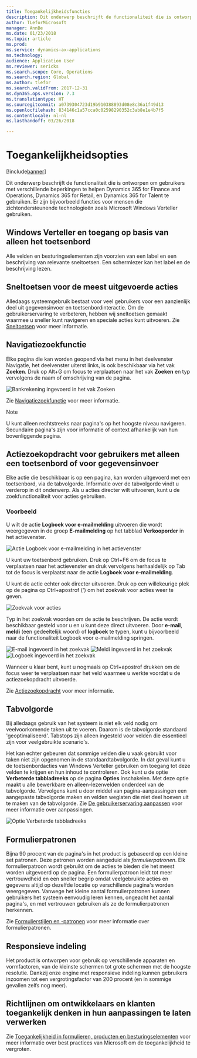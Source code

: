 ```yaml
---
title: Toegankelijkheidsfuncties
description: Dit onderwerp beschrijft de functionaliteit die is ontworpen om gebruikers met verschillende beperkingen te helpen Dynamics 365 for Finance and Operations, Dynamics 365 for Retail, en Dynamics 365 for Talent te gebruiken.
author: TLeforMicrosoft
manager: AnnBe
ms.date: 01/23/2018
ms.topic: article
ms.prod: 
ms.service: dynamics-ax-applications
ms.technology: 
audience: Application User
ms.reviewer: sericks
ms.search.scope: Core, Operations
ms.search.region: Global
ms.author: tlefor
ms.search.validFrom: 2017-12-31
ms.dyn365.ops.version: 7.3
ms.translationtype: HT
ms.sourcegitcommit: a0739304723d19b910388893d08e8c36a1f49d13
ms.openlocfilehash: 834146c1a57cca0c02598290352c3ab8e1e4b7f5
ms.contentlocale: nl-nl
ms.lasthandoff: 03/26/2018

---
```


# <a name="accessibility-features"></a>Toegankelijkheidsopties

[!include[banner](../includes/banner.md)]

Dit onderwerp beschrijft de functionaliteit die is ontworpen om gebruikers met verschillende beperkingen te helpen Dynamics 365 for Finance and Operations, Dynamics 365 for Retail, en Dynamics 365 for Talent te gebruiken. Er zijn bijvoorbeeld functies voor mensen die zichtondersteunende technologieën zoals Microsoft Windows Verteller gebruiken.

## <a name="windows-narrator-and-keyboard-only-access"></a>Windows Verteller en toegang op basis van alleen het toetsenbord

Alle velden en besturingselementen zijn voorzien van een label en een beschrijving van relevante sneltoetsen. Een schermlezer kan het label en de beschrijving lezen.

## <a name="shortcuts-for-the-most-frequently-performed-actions"></a>Sneltoetsen voor de meest uitgevoerde acties

Alledaags systeemgebruik bestaat voor veel gebruikers voor een aanzienlijk deel uit gegevensinvoer en toetsenbordinteractie. Om de gebruikerservaring te verbeteren, hebben wij sneltoetsen gemaakt waarmee u sneller kunt navigeren en speciale acties kunt uitvoeren. Zie [Sneltoetsen](shortcut-keys.md) voor meer informatie.

## <a name="navigation-search"></a>Navigatiezoekfunctie

Elke pagina die kan worden geopend via het menu in het deelvenster Navigatie, het deelvenster uiterst links, is ook beschikbaar via het vak **Zoeken**. Druk op Alt+G om focus te verplaatsen naar het vak **Zoeken** en typ vervolgens de naam of omschrijving van de pagina.

![Bankrekening ingevoerd in het vak Zoeken](media/6d08b0be32808221023e2aa92d69fd70.png)

Zie [Navigatiezoekfunctie](navigation-search.md) voor meer informatie.

> [!NOTE]
> U kunt alleen rechtstreeks naar pagina's op het hoogste niveau navigeren. Secundaire pagina's zijn voor informatie of context afhankelijk van hun bovenliggende pagina.

## <a name="action-search-for-keyboard-only-users-or-for-heads-down-data-entry"></a>Actiezoekopdracht voor gebruikers met alleen een toetsenbord of voor gegevensinvoer

Elke actie die beschikbaar is op een pagina, kan worden uitgevoerd met een toetsenbord, via de tabvolgorde. Informatie over de tabvolgorde vindt u verderop in dit onderwerp. Als u acties directer wilt uitvoeren, kunt u de zoekfunctionaliteit voor acties gebruiken.

### <a name="example"></a>Voorbeeld

U wilt de actie **Logboek voor e-mailmelding** uitvoeren die wordt weergegeven in de groep **E-mailmelding** op het tabblad **Verkooporder** in het actievenster.

![Actie Logboek voor e-mailmelding in het actievenster](media/f0d78399e7fafcd85ded1cd1e3d34f3c.jpg)

U kunt uw toetsenbord gebruiken. Druk op Ctrl+F6 om de focus te verplaatsen naar het actievenster en druk vervolgens herhaaldelijk op Tab tot de focus is verplaatst naar de actie **Logboek voor e-mailmelding**.

U kunt de actie echter ook directer uitvoeren. Druk op een willekeurige plek op de pagina op Ctrl+apostrof (') om het zoekvak voor acties weer te geven.

![Zoekvak voor acties](media/80f7e8c5ac412fdf2c8a12f7728f135a.jpg)

Typ in het zoekvak woorden om de actie te beschrijven. De actie wordt beschikbaar gesteld voor u en u kunt deze direct uitvoeren. Door **e-mail**, **meldi** (een gedeeltelijk woord) of **logboek** te typen, kunt u bijvoorbeeld naar de functionaliteit Logboek voor e-mailmelding springen.

![E-mail ingevoerd in het zoekvak](media/image4.png) ![Meldi ingevoerd in het zoekvak](media/image5.png) ![Logboek ingevoerd in het zoekvak](media/image6.png)

Wanneer u klaar bent, kunt u nogmaals op Ctrl+apostrof drukken om de focus weer te verplaatsen naar het veld waarmee u werkte voordat u de actiezoekopdracht uitvoerde.

Zie [Actiezoekopdracht](action-search.md) voor meer informatie.

## <a name="tab-sequence"></a>Tabvolgorde

Bij alledaags gebruik van het systeem is niet elk veld nodig om veelvoorkomende taken uit te voeren. Daarom is de tabvolgorde standaard 'geoptimaliseerd'. Tabstops zijn alleen ingesteld voor velden die essentieel zijn voor veelgebruikte scenario's.

Het kan echter gebeuren dat sommige velden die u vaak gebruikt voor taken niet zijn opgenomen in de standaardtabvolgorde. In dat geval kunt u de toetsenbordacties van Windows Verteller gebruiken om toegang tot deze velden te krijgen en hun inhoud te controleren. Ook kunt u de optie **Verbeterde tabbladreeks** op de pagina **Opties** inschakelen. Met deze optie maakt u alle bewerkbare en alleen-lezenvelden onderdeel van de tabvolgorde. Vervolgens kunt u door middel van pagina-aanpassingen een aangepaste tabvolgorde maken en velden weglaten die niet deel hoeven uit te maken van de tabvolgorde. Zie [De gebruikerservaring aanpassen](personalize-user-experience.md) voor meer informatie over aanpassingen.

![Optie Verbeterde tabbladreeks](media/8c0f12bbb3f26032997ef0ba95d89b6a.png)

## <a name="form-patterns"></a>Formulierpatronen

Bijna 90 procent van de pagina's in het product is gebaseerd op een kleine set patronen. Deze patronen worden aangeduid als *formulierpatronen*. Elk formulierpatroon wordt gebruikt om de acties te bieden die het meest worden uitgevoerd op de pagina. Een formulierpatroon leidt tot meer vertrouwdheid en een sneller begrip omdat veelgebruikte acties en gegevens altijd op dezelfde locatie op verschillende pagina's worden weergegeven. Vanwege het kleine aantal formulierpatronen kunnen gebruikers het systeem eenvoudig leren kennen, ongeacht het aantal pagina's, en met vertrouwen gebruiken als ze de formulierpatronen herkennen.

Zie [Formulierstijlen en -patronen](../../dev-itpro/user-interface/form-styles-patterns.md) voor meer informatie over formulierpatronen.

## <a name="responsive-layout"></a>Responsieve indeling

Het product is ontworpen voor gebruik op verschillende apparaten en vormfactoren, van de kleinste schermen tot grote schermen met de hoogste resolutie. Dankzij onze engine met responsieve indeling kunnen gebruikers inzoomen tot een vergrotingsfactor van 200 procent (en in sommige gevallen zelfs nog meer).

## <a name="guidance-to-help-developers-and-customers-incorporate-accessible-thinking-in-their-customizations"></a>Richtlijnen om ontwikkelaars en klanten toegankelijk denken in hun aanpassingen te laten verwerken

Zie [Toegankelijkheid in formulieren, producten en besturingselementen](../../dev-itpro/user-interface/enable-accessibility.md) voor meer informatie over best practices van Microsoft om de toegankelijkheid te vergroten.


